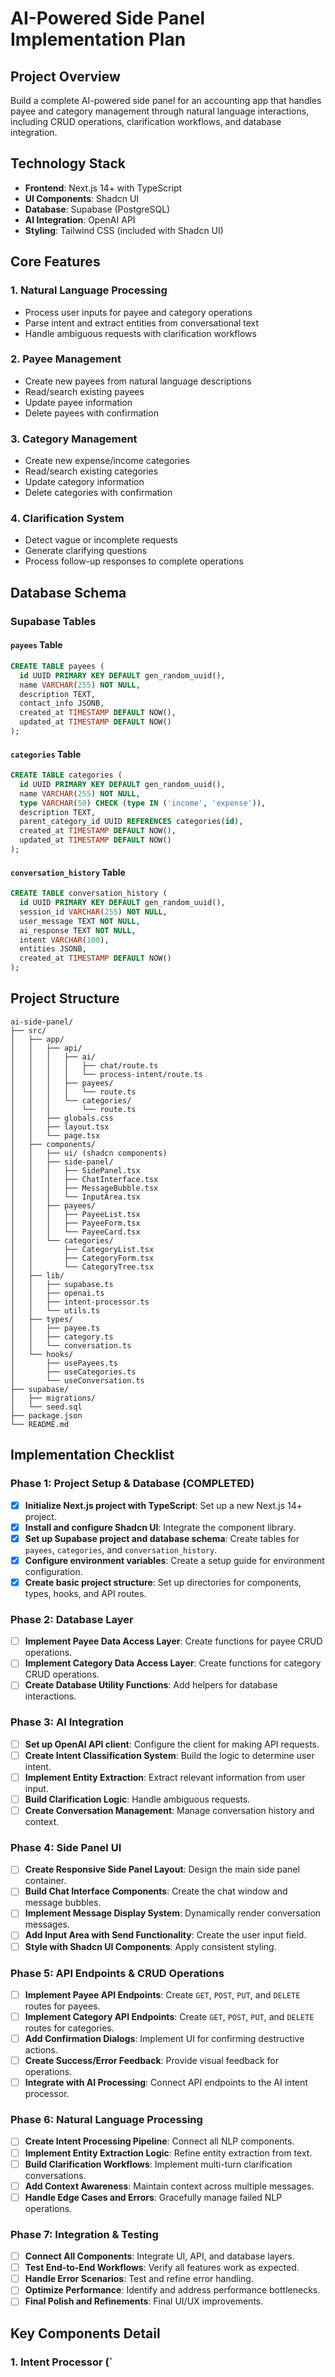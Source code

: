 # AI-Powered Side Panel Implementation Plan

## Project Overview

Build a complete AI-powered side panel for an accounting app that handles payee and category management through natural language interactions, including CRUD operations, clarification workflows, and database integration.

## Technology Stack

- **Frontend**: Next.js 14+ with TypeScript
- **UI Components**: Shadcn UI
- **Database**: Supabase (PostgreSQL)
- **AI Integration**: OpenAI API
- **Styling**: Tailwind CSS (included with Shadcn UI)

## Core Features

### 1. Natural Language Processing

- Process user inputs for payee and category operations
- Parse intent and extract entities from conversational text
- Handle ambiguous requests with clarification workflows

### 2. Payee Management

- Create new payees from natural language descriptions
- Read/search existing payees
- Update payee information
- Delete payees with confirmation

### 3. Category Management

- Create new expense/income categories
- Read/search existing categories
- Update category information
- Delete categories with confirmation

### 4. Clarification System

- Detect vague or incomplete requests
- Generate clarifying questions
- Process follow-up responses to complete operations

## Database Schema

### Supabase Tables

#### `payees` Table

```sql
CREATE TABLE payees (
  id UUID PRIMARY KEY DEFAULT gen_random_uuid(),
  name VARCHAR(255) NOT NULL,
  description TEXT,
  contact_info JSONB,
  created_at TIMESTAMP DEFAULT NOW(),
  updated_at TIMESTAMP DEFAULT NOW()
);
```

#### `categories` Table

```sql
CREATE TABLE categories (
  id UUID PRIMARY KEY DEFAULT gen_random_uuid(),
  name VARCHAR(255) NOT NULL,
  type VARCHAR(50) CHECK (type IN ('income', 'expense')),
  description TEXT,
  parent_category_id UUID REFERENCES categories(id),
  created_at TIMESTAMP DEFAULT NOW(),
  updated_at TIMESTAMP DEFAULT NOW()
);
```

#### `conversation_history` Table

```sql
CREATE TABLE conversation_history (
  id UUID PRIMARY KEY DEFAULT gen_random_uuid(),
  session_id VARCHAR(255) NOT NULL,
  user_message TEXT NOT NULL,
  ai_response TEXT NOT NULL,
  intent VARCHAR(100),
  entities JSONB,
  created_at TIMESTAMP DEFAULT NOW()
);
```

## Project Structure

```
ai-side-panel/
├── src/
│   ├── app/
│   │   ├── api/
│   │   │   ├── ai/
│   │   │   │   ├── chat/route.ts
│   │   │   │   └── process-intent/route.ts
│   │   │   ├── payees/
│   │   │   │   └── route.ts
│   │   │   └── categories/
│   │   │       └── route.ts
│   │   ├── globals.css
│   │   ├── layout.tsx
│   │   └── page.tsx
│   ├── components/
│   │   ├── ui/ (shadcn components)
│   │   ├── side-panel/
│   │   │   ├── SidePanel.tsx
│   │   │   ├── ChatInterface.tsx
│   │   │   ├── MessageBubble.tsx
│   │   │   └── InputArea.tsx
│   │   ├── payees/
│   │   │   ├── PayeeList.tsx
│   │   │   ├── PayeeForm.tsx
│   │   │   └── PayeeCard.tsx
│   │   └── categories/
│   │       ├── CategoryList.tsx
│   │       ├── CategoryForm.tsx
│   │       └── CategoryTree.tsx
│   ├── lib/
│   │   ├── supabase.ts
│   │   ├── openai.ts
│   │   ├── intent-processor.ts
│   │   └── utils.ts
│   ├── types/
│   │   ├── payee.ts
│   │   ├── category.ts
│   │   └── conversation.ts
│   └── hooks/
│       ├── usePayees.ts
│       ├── useCategories.ts
│       └── useConversation.ts
├── supabase/
│   ├── migrations/
│   └── seed.sql
├── package.json
└── README.md
```

## Implementation Checklist

### Phase 1: Project Setup & Database (COMPLETED)

- [x] **Initialize Next.js project with TypeScript**: Set up a new Next.js 14+ project.
- [x] **Install and configure Shadcn UI**: Integrate the component library.
- [x] **Set up Supabase project and database schema**: Create tables for `payees`, `categories`, and `conversation_history`.
- [x] **Configure environment variables**: Create a setup guide for environment configuration.
- [x] **Create basic project structure**: Set up directories for components, types, hooks, and API routes.

### Phase 2: Database Layer

- [ ] **Implement Payee Data Access Layer**: Create functions for payee CRUD operations.
- [ ] **Implement Category Data Access Layer**: Create functions for category CRUD operations.
- [ ] **Create Database Utility Functions**: Add helpers for database interactions.

### Phase 3: AI Integration

- [ ] **Set up OpenAI API client**: Configure the client for making API requests.
- [ ] **Create Intent Classification System**: Build the logic to determine user intent.
- [ ] **Implement Entity Extraction**: Extract relevant information from user input.
- [ ] **Build Clarification Logic**: Handle ambiguous requests.
- [ ] **Create Conversation Management**: Manage conversation history and context.

### Phase 4: Side Panel UI

- [ ] **Create Responsive Side Panel Layout**: Design the main side panel container.
- [ ] **Build Chat Interface Components**: Create the chat window and message bubbles.
- [ ] **Implement Message Display System**: Dynamically render conversation messages.
- [ ] **Add Input Area with Send Functionality**: Create the user input field.
- [ ] **Style with Shadcn UI Components**: Apply consistent styling.

### Phase 5: API Endpoints & CRUD Operations

- [ ] **Implement Payee API Endpoints**: Create `GET`, `POST`, `PUT`, and `DELETE` routes for payees.
- [ ] **Implement Category API Endpoints**: Create `GET`, `POST`, `PUT`, and `DELETE` routes for categories.
- [ ] **Add Confirmation Dialogs**: Implement UI for confirming destructive actions.
- [ ] **Create Success/Error Feedback**: Provide visual feedback for operations.
- [ ] **Integrate with AI Processing**: Connect API endpoints to the AI intent processor.

### Phase 6: Natural Language Processing

- [ ] **Create Intent Processing Pipeline**: Connect all NLP components.
- [ ] **Implement Entity Extraction Logic**: Refine entity extraction from text.
- [ ] **Build Clarification Workflows**: Implement multi-turn clarification conversations.
- [ ] **Add Context Awareness**: Maintain context across multiple messages.
- [ ] **Handle Edge Cases and Errors**: Gracefully manage failed NLP operations.

### Phase 7: Integration & Testing

- [ ] **Connect All Components**: Integrate UI, API, and database layers.
- [ ] **Test End-to-End Workflows**: Verify all features work as expected.
- [ ] **Handle Error Scenarios**: Test and refine error handling.
- [ ] **Optimize Performance**: Identify and address performance bottlenecks.
- [ ] **Final Polish and Refinements**: Final UI/UX improvements.

## Key Components Detail

### 1. Intent Processor (`
